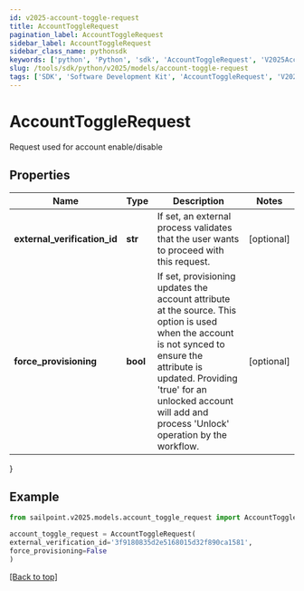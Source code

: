 ```yaml
---
id: v2025-account-toggle-request
title: AccountToggleRequest
pagination_label: AccountToggleRequest
sidebar_label: AccountToggleRequest
sidebar_class_name: pythonsdk
keywords: ['python', 'Python', 'sdk', 'AccountToggleRequest', 'V2025AccountToggleRequest'] 
slug: /tools/sdk/python/v2025/models/account-toggle-request
tags: ['SDK', 'Software Development Kit', 'AccountToggleRequest', 'V2025AccountToggleRequest']
---
```


# AccountToggleRequest

Request used for account enable/disable

## Properties

Name | Type | Description | Notes
------------ | ------------- | ------------- | -------------
**external_verification_id** | **str** | If set, an external process validates that the user wants to proceed with this request. | [optional] 
**force_provisioning** | **bool** | If set, provisioning updates the account attribute at the source.   This option is used when the account is not synced to ensure the attribute is updated. Providing 'true' for an unlocked account will add and process 'Unlock' operation by the workflow. | [optional] 
}

## Example

```python
from sailpoint.v2025.models.account_toggle_request import AccountToggleRequest

account_toggle_request = AccountToggleRequest(
external_verification_id='3f9180835d2e5168015d32f890ca1581',
force_provisioning=False
)

```
[[Back to top]](#) 

